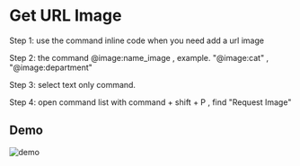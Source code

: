 # Get URL Image

Step 1: use the command inline code when you need add a url image

Step 2: the command @image:name_image , example. "@image:cat" , "@image:department"

Step 3: select text only command.

Step 4: open command list with command + shift + P , find "Request Image"

## Demo

![demo](https://i.ibb.co/hg0RDkf/ezgif-com-video-to-gif-1.gif)
